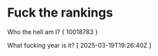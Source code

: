 # Fuck the rankings

Who the hell am I?
{ 10018783 }

What fucking year is it?
[ 2025-03-19T19:26:40Z ]

